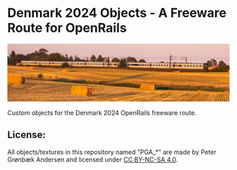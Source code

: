 
# Denmark 2024 Objects - A Freeware Route for OpenRails

![Denmark 2024](./DK24_small.png)

Custom objects for the Denmark 2024 OpenRails freeware route.

## License:

All objects/textures in this repository named "PGA_\*" are made by Peter Grønbæk Andersen and licensed under [CC BY-NC-SA 4.0](https://creativecommons.org/licenses/by-nc-sa/4.0/).